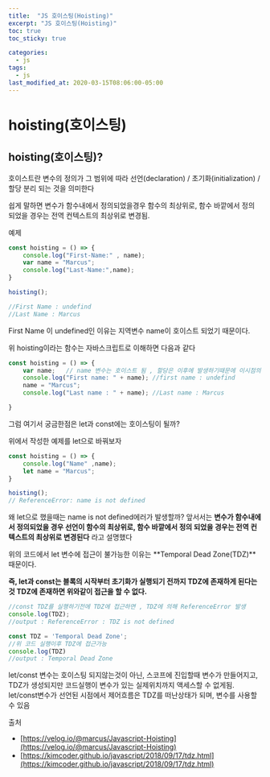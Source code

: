 ```yaml
---
title:  "JS 호이스팅(Hoisting)"
excerpt: "JS 호이스팅(Hoisting)"
toc: true
toc_sticky: true

categories:
  - js
tags:
  - js
last_modified_at: 2020-03-15T08:06:00-05:00
---
```


# hoisting(호이스팅)

## hoisting(호이스팅)?

호이스트란 변수의 정의가 그 범위에 따라 선언(declaration) / 초기화(initialization) / 
할당 분리 되는 것을 의미한다

쉽게 말하면 변수가 함수내에서 정의되었을경우 함수의 최상위로, 함수 바깥에서 정의 되었을 경우는 전역 컨텍스트의 최상위로 변경됨.

예제

```js
const hoisting = () => {
    console.log("First-Name:" , name);
    var name = "Marcus";
    console.log("Last-Name:",name);
}

hoisting();

//First Name : undefind
//Last Name : Marcus
```
First Name 이 undefined인 이유는 지역변수 name이 호이스트 되었기 때문이다.

위 hoisting이라는 함수는 자바스크립트로 이해하면 다음과 같다

```js
const hoisting = () => {
    var name;   // name 변수는 호이스트 됨 , 할당은 이후에 발생하기때문에 이시점의 name의 값은 undefiend이다.
    console.log("First name: " + name); //first name : undefind
    name = "Marcus";
    console.log("Last name : " + name); //Last name : Marcus

}

```

그럼 여기서 궁금한점은 let과 const에는 호이스팅이 될까?

위에서 작성한 예제를 let으로 바꿔보자

```js
const hoisting = () => {
    console.log("Name" ,name);
    let name = "Marcus";
}

hoisting();
// ReferenceError: name is not defined   
```

왜 let으로 했을때는 name is not defined에러가 발생할까?
앞서서는 **변수가 함수내에서 정의되었을 경우 선언이 함수의 최상위로, 함수 바깥에서 정의 되었을 경우는 전역 컨텍스트의 최상위로 변경된다** 라고 설명했다

위의 코드에서 let 변수에 접근이 불가능한 이유는 **Temporal Dead Zone(TDZ)**때문이다.

**즉, let과 const는 블록의 시작부터 초기화가 실행되기 전까지 TDZ에 존재하게 된다는것 TDZ에 존재하면 위와같이 접근을 할 수 없다.**

```js
//const TDZ를 실행하기전에 TDZ에 접근하면 , TDZ에 의해 ReferenceError 발생
console.log(TDZ);
//output : ReferenceError : TDZ is not defined

const TDZ = 'Temporal Dead Zone';
//위 코드 실행이후 TDZ에 접근가능
console.log(TDZ)
//output : Temporal Dead Zone

```

let/const 변수는 호이스팅 되지않는것이 아닌, 스코프에 진입할때 변수가 만들어지고, TDZ가 생성되지만 코드실행이 변수가 있는 실제위치까지 액세스할 수 없게됨.
let/const변수가 선언된 시점에서 제어흐름은 TDZ를 떠난상태가 되며, 변수를 사용할수 있음

출처 
+ [https://velog.io/@marcus/Javascript-Hoisting](https://velog.io/@marcus/Javascript-Hoisting)
+ [https://kimcoder.github.io/javascript/2018/09/17/tdz.html](https://kimcoder.github.io/javascript/2018/09/17/tdz.html)